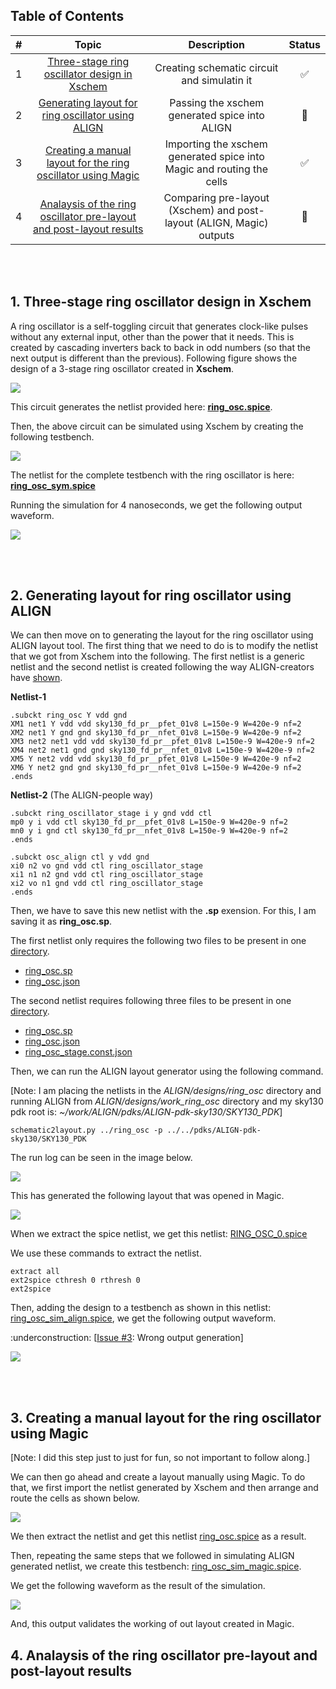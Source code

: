 ## Table of Contents 
| #  |         Topic          |   Description        | Status
|:--:|:-------------------------:|:--------------------:|:-----:|
| 1  | [Three-stage ring oscillator design in Xschem](https://github.com/rajivbishwokarma/msvsdasms/tree/master/week3#1-three-stage-ring-oscillator-design-in-xschem)      | Creating schematic circuit and simulatin it |:white_check_mark:|
| 2  | [Generating layout for ring oscillator using ALIGN](https://github.com/rajivbishwokarma/msvsdasms/tree/master/week3#2-generating-layout-for-ring-oscillator-using-align)      | Passing the xschem generated spice into ALIGN |:large_orange_diamond:|
| 3  | [Creating a manual layout for the ring oscillator using Magic](https://github.com/rajivbishwokarma/msvsdasms/tree/master/week3#3-creating-a-manual-layout-for-the-ring-oscillator-using-magic)      | Importing the xschem generated spice into Magic and routing the cells |:white_check_mark:|
| 4  | [Analaysis of the ring oscillator pre-layout and post-layout results](https://github.com/rajivbishwokarma/msvsdasms/tree/master/week3#4-analaysis-of-the-ring-oscillator-pre-layout-and-post-layout-results)      | Comparing pre-layout (Xschem) and post-layout (ALIGN, Magic) outputs |:large_orange_diamond:|

<br><br>

## **1. Three-stage ring oscillator design in Xschem**

A ring oscillator is a self-toggling circuit that generates clock-like pulses without any external input, other than the power that it needs. This is created by cascading inverters back to back in odd numbers (so that the next output is different than the previous). Following figure shows the design of a 3-stage ring oscillator created in **Xschem**. 

<img src="./images/ring_osc.jpg">

This circuit generates the netlist provided here: [**ring_osc.spice**](./netlists/ring_osc.spice).

Then, the above circuit can be simulated using Xschem by creating the following testbench.

<img src="./images/ring_osc_tb.jpg">

The netlist for the complete testbench with the ring oscillator is here: [**ring_osc_sym.spice**](./netlists/ring_osc.spice)

Running the simulation for 4 nanoseconds, we get the following output waveform. 

<img src="./images/ring_osc_wave_xschem.jpg">

<br><br>

## **2. Generating layout for ring oscillator using ALIGN**

We can then move on to generating the layout for the ring oscillator using ALIGN layout tool. The first thing that we need to do is to modify the netlist that we got from Xschem into the following. The first netlist is a generic netlist and the second netlist is created following the way ALIGN-creators have [shown](https://github.com/ALIGN-analoglayout/ALIGN-public/blob/master/examples/ring_oscillator/ring_oscillator.sp).

**Netlist-1**
```
.subckt ring_osc Y vdd gnd
XM1 net1 Y vdd vdd sky130_fd_pr__pfet_01v8 L=150e-9 W=420e-9 nf=2
XM2 net1 Y gnd gnd sky130_fd_pr__nfet_01v8 L=150e-9 W=420e-9 nf=2
XM3 net2 net1 vdd vdd sky130_fd_pr__pfet_01v8 L=150e-9 W=420e-9 nf=2
XM4 net2 net1 gnd gnd sky130_fd_pr__nfet_01v8 L=150e-9 W=420e-9 nf=2
XM5 Y net2 vdd vdd sky130_fd_pr__pfet_01v8 L=150e-9 W=420e-9 nf=2
XM6 Y net2 gnd gnd sky130_fd_pr__nfet_01v8 L=150e-9 W=420e-9 nf=2
.ends
```

**Netlist-2** (The ALIGN-people way)
```
.subckt ring_oscillator_stage i y gnd vdd ctl
mp0 y i vdd ctl sky130_fd_pr__pfet_01v8 L=150e-9 W=420e-9 nf=2
mn0 y i gnd ctl sky130_fd_pr__nfet_01v8 L=150e-9 W=420e-9 nf=2
.ends

.subckt osc_align ctl y vdd gnd
xi0 n2 vo gnd vdd ctl ring_oscillator_stage
xi1 n1 n2 gnd vdd ctl ring_oscillator_stage
xi2 vo n1 gnd vdd ctl ring_oscillator_stage
.ends
```

Then, we have to save this new netlist with the **.sp** exension. For this, I am saving it as **ring_osc.sp**. 

The first netlist only requires the following two files to be present in one [directory](./netlists/ring_osc). 

+ [ring_osc.sp](./netlists/ring_osc/ring_osc.sp) 
+ [ring_osc.json](./netlists/ring_osc/ring_osc.json)

The second netlist requires following three files to be present in one [directory](./netlists/ring_osc_align).

+ [ring_osc.sp](./netlists/ring_osc_align/ring_osc_align.sp)
+ [ring_osc.json](./netlists/ring_osc_align/ring_osc.json)
+ [ring_osc_stage.const.json](./netlists/ring_osc_align/ring_osc_stage_const.json)


Then, we can run the ALIGN layout generator using the following command.

[Note: I am placing the netlists in the _ALIGN/designs/ring_osc_ directory and running ALIGN from _ALIGN/designs/work_ring_osc_ directory and my sky130 pdk root is: _~/work/ALIGN/pdks/ALIGN-pdk-sky130/SKY130_PDK_]

```
schematic2layout.py ../ring_osc -p ../../pdks/ALIGN-pdk-sky130/SKY130_PDK 
```

The run log can be seen in the image below. 

<img src="./images/ring_osc_align.jpg">

This has generated the following layout that was opened in Magic.

<img src="./images/ring_osc_gds_align.jpg">

When we extract the spice netlist, we get this netlist: [RING_OSC_0.spice](./netlists/ring_osc/result/RING_OSC_0.spice)

We use these commands to extract the netlist.
```
extract all
ext2spice cthresh 0 rthresh 0
ext2spice
```

Then, adding the design to a testbench as shown in this netlist: [ring_osc_sim_align.spice](./netlists/ngspice/ring_osc_sim_align.spice), we get the following output waveform.

:underconstruction: [[Issue #3](https://github.com/rajivbishwokarma/msvsdasms/issues/3): Wrong output generation]

<img src="./images/ring_osc_wave_align.jpg">

<br><br>

## **3. Creating a manual layout for the ring oscillator using Magic**

[Note: I did this step just to just for fun, so not important to follow along.]

We can then go ahead and create a layout manually using Magic. To do that, we first import the netlist generated by Xschem and then arrange and route the cells as shown below.

<img src="./images/ring_osc_gds_magic.jpg">

We then extract the netlist and get this netlist [ring_osc.spice](./netlists/magic/ring_osc.spice) as a result.

Then, repeating the same steps that we followed in simulating ALIGN generated netlist, we create this testbench: [ring_osc_sim_magic.spice](./netlists/ngspice/ring_osc_sim_magic.spice).

We get the following waveform as the result of the simulation.

<img src="./images/ring_osc_wave_magic.jpg">

And, this output validates the working of out layout created in Magic.

## **4. Analaysis of the ring oscillator pre-layout and post-layout results**

